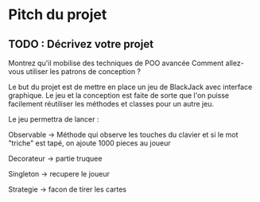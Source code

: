 # Pitch du projet

## TODO : Décrivez votre projet
Montrez qu'il mobilise des techniques de POO avancée
Comment allez-vous utiliser les patrons de conception ?

Le but du projet est de mettre en place un jeu de BlackJack avec interface graphique. Le jeu et la conception est faite de sorte que l'on puisse facilement réutiliser les méthodes et classes pour un autre jeu.

Le jeu permettra de lancer : 

Observable -> Méthode qui observe les touches du clavier et si le mot "triche" est tapé, on ajoute 1000 pieces au joueur 

Decorateur -> partie truquee

Singleton -> recupere le joueur

Strategie -> facon de tirer les cartes